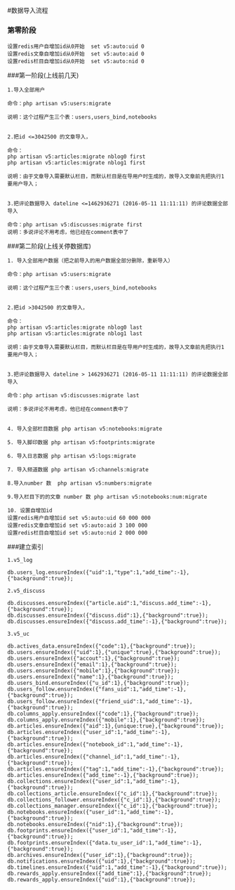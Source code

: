 #数据导入流程

### 第零阶段
    设置redis用户自增加id从0开始  set v5:auto:uid 0
    设置redis文章自增加id从0开始  set v5:auto:aid 0
    设置redis栏目自增加id从0开始  set v5:auto:nid 0

###第一阶段(上线前几天)

    1.导入全部用户 

    命令：php artisan v5:users:migrate

    说明：这个过程产生三个表：users,users_bind,notebooks


    2.把id <=3042500 的文章导入，

    命令：
    php artisan v5:articles:migrate nblog0 first 
    php artisan v5:articles:migrate nblog1 first

    说明：由于文章导入需要默认栏目，而默认栏目是在导用户时生成的，故导入文章前先把执行1要用户导入；


    3.把评论数据导入 dateline <=1462936271 (2016-05-11 11:11:11) 的评论数据全部导入

    命令：php artisan v5:discusses:migrate first
    说明：多说评论不用考虑，他已经在comment表中了





###第二阶段(上线关停数据库)

    1. 导入全部用户数据（把之前导入的用户数据全部分删除，重新导入） 

    命令：php artisan v5:users:migrate

    说明：这个过程产生三个表：users,users_bind,notebooks


    2.把id >3042500 的文章导入，

    命令：
    php artisan v5:articles:migrate nblog0 last 
    php artisan v5:articles:migrate nblog1 last

    说明：由于文章导入需要默认栏目，而默认栏目是在导用户时生成的，故导入文章前先把执行1要用户导入；


    3.把评论数据导入 dateline > 1462936271 (2016-05-11 11:11:11) 的评论数据全部导入

    命令：php artisan v5:discusses:migrate last

    说明：多说评论不用考虑，他已经在comment表中了


    4. 导入全部栏目数据 php artisan v5:notebooks:migrate

    5. 导入脚印数据 php artisan v5:footprints:migrate

    6. 导入日志数据 php artisan v5:logs:migrate

    7. 导入频道数据 php artisan v5:channels:migrate

    8.导入number 数  php artisan v5:numbers:migrate

    9.导入栏目下的的文章 number 数 php artisan v5:notebooks:num:migrate

    10. 设置自增加id
    设置redis用户自增加id set v5:auto:uid 60 000 000
    设置redis文章自增加id set v5:auto:aid 3 100 000
    设置redis栏目自增加id set v5:auto:nid 2 000 000



###建立索引

    1.v5_log

    db.users_log.ensureIndex({"uid":1,"type":1,"add_time":-1},{"background":true});

    2.v5_discuss

    db.discusses.ensureIndex({"article.aid":1,"discuss.add_time":-1},{"background":true});
    db.discusses.ensureIndex({"discuss.did":1},{"background":true});
    db.discusses.ensureIndex({"discuss.add_time":-1},{"background":true});

    3.v5_uc

    db.actives_data.ensureIndex({"code":1},{"background":true});
    db.users.ensureIndex({"uid":1},{"unique":true},{"background":true}); 
    db.users.ensureIndex({"accout":1},{"background":true}); 
    db.users.ensureIndex({"email":1},{"background":true}); 
    db.users.ensureIndex({"mobile":1},{"background":true}); 
    db.users.ensureIndex({"name":1},{"background":true});
    db.users_bind.ensureIndex({"u_id":1},{"background":true});
    db.users_follow.ensureIndex({"fans_uid":1,"add_time":-1},{"background":true}); 
    db.users_follow.ensureIndex({"friend_uid":1,"add_time":-1},{"background":true});
    db.columns_apply.ensureIndex({"code":1},{"background":true}); 
    db.columns_apply.ensureIndex({"mobile":1},{"background":true});
    db.articles.ensureIndex({"aid":1},{unique:true},{"background":true}); 
    db.articles.ensureIndex({"user_id":1,"add_time":-1},{"background":true});
    db.articles.ensureIndex({"notebook_id":1,"add_time":-1},{"background":true});
    db.articles.ensureIndex({"channel_id":1,"add_time":-1},{"background":true});
    db.articles.ensureIndex({"tag":1,"add_time":-1},{"background":true});
    db.articles.ensureIndex({"add_time":-1},{"background":true});
    db.collections.ensureIndex({"user_id":1,"add_time":-1},{"background":true});
    db.collections_article.ensureIndex({"c_id":1},{"background":true});
    db.collections_follower.ensureIndex({"c_id":1},{"background":true});
    db.collections_manager.ensureIndex({"c_id":1},{"background":true});
    db.notebooks.ensureIndex({"user_id":1,"add_time":-1},{"background":true}); 
    db.notebooks.ensureIndex({"nid":1},{"background":true});
    db.footprints.ensureIndex({"user_id":1,"add_time":-1},{"background":true}); 
    db.footprints.ensureIndex({"data.tu_user_id":1,"add_time":-1},{"background":true});
    db.archives.ensureIndex({"user_id":1},{"background":true});
    db.notifications.ensureIndex({"uid":1},{"background":true});
    db.timelines.ensureIndex({"uid":1,"add_time":-1},{"background":true});
    db.rewards_apply.ensureIndex({"add_time":1},{"background":true}); 
    db.rewards_apply.ensureIndex({"uid":1},{"background":true}); 

